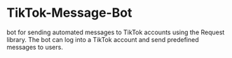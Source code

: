# TikTok-Message-Bot
bot for sending automated messages to TikTok accounts using the Request library. The bot can log into a TikTok account and send predefined messages to users.
